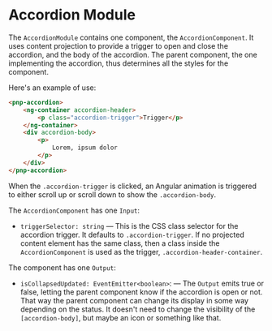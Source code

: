 # Accordion Module

The `AccordionModule` contains one component, the `AccordionComponent`. It uses content projection to provide a trigger to open and close the accordion, and the body of the accordion. The parent component, the one implementing the accordion, thus determines all the styles for the component.

Here's an example of use:

```html
<pnp-accordion>
	<ng-container accordion-header>
		<p class="accordion-trigger">Trigger</p>
	</ng-container>
	<div accordion-body>
		<p>
			Lorem, ipsum dolor
		</p>
	</div>
</pnp-accordion>
```

When the `.accordion-trigger` is clicked, an Angular animation is triggered to either scroll up or scroll down to show the `.accordion-body`.

The `AccordionComponent` has one `Input`:

-   `triggerSelector: string` &mdash; This is the CSS class selector for the accordion trigger. It defaults to `.accordion-trigger`. If no projected content element has the same class, then a class inside the `AccordionComponent` is used as the trigger, `.accordion-header-container`.

The component has one `Output`:

-   `isCollapsedUpdated: EventEmitter<boolean>`: &mdash; The `Output` emits true or false, letting the parent component know if the accordion is open or not. That way the parent component can change its display in some way depending on the status. It doesn't need to change the visibility of the `[accordion-body]`, but maybe an icon or something like that.
